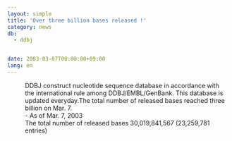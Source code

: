 ```yaml
---
layout: simple
title: 'Over three billion bases released !'
category: news
db:
  - ddbj


date: 2003-03-07T00:00:00+09:00
lang: en
---
```


<dd>DDBJ construct nucleotide sequence database in accordance with the international rule among DDBJ/EMBL/GenBank. This database is updated everyday.The total number of released bases reached three billion on Mar. 7.<br>
<dd>- As of Mar. 7, 2003<br>
<dd>The total number of released bases 30,019,841,567 (23,259,781 entries)</dd>
</dd>
</dd>
